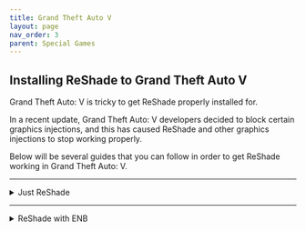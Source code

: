 ```yaml
---
title: Grand Theft Auto V
layout: page
nav_order: 3
parent: Special Games
---
```


## Installing ReShade to Grand Theft Auto V

Grand Theft Auto: V is tricky to get ReShade properly installed for.

In a recent update, Grand Theft Auto: V developers decided to block certain graphics injections, and this has caused ReShade and other graphics injections to stop working properly.

Below will be several guides that you can follow in order to get ReShade working in Grand Theft Auto: V.

---

<details markdown="block" class="details-tree">
<summary>Just ReShade</summary>

This guide will go over how to install ReShade specifically for Grand Theft Auto: V and assumes that you have no other graphics injections installed.

---

## Install ReShade through the ReShade Installer

Install ReShade to Grand Theft Auto: V through the ReShade Installer. If you need help with the ReShade installation, please refer to [our guide on downloading and installing ReShade.](https://guides.martysmods.com/docs/reshade-guides/downloading-and-installing-reshade/)

Make sure that you are selecting the "GTAV.exe" exectuable when installing ReShade through the ReShade Installer. If you select the wrong exectuable, the ReShade Installer will install the improper ReShade binary to your game directory.

---

## Change the ReShade DLL name from "dxgi.dll" to "d3d12.dll"

Navigate to your Grand Theft Auto: V folder using our guide for [locating your game's executable](https://guides.martysmods.com/docs/additional-guides/finding-your-game-executable-and-directory/) and rename the file "dxgi.dll" to "d3d12.dll".

</details>

---

<details markdown="block" class="details-tree">
<summary>ReShade with ENB</summary>

This guide will go over how to install ReShade alongside ENB in Grand Theft Auto: V.

---

## Download ENB for Grand Theft Auto: V - Ignore if you already have ENB Installed

Navigate to the ENB page for Grand Theft Auto: V [http://enbdev.com/download_mod_gta5.htm](http://enbdev.com/download_mod_gta5.htm)

The ENB page for Grand Theft Auto: V will provide you with the latest version of ENB for Grand Theft Auto: V.

At the bottom of the page, click the latest version to go to it's change-log page.

![ENB Version Select Highlight](../images/gtav/enb-version-select.png)

Then click the download icon at the bottom of the change-log page.

![ENB Download Button Highlight](../images/gtav/enb-download-button.png)

---

## Install ENB for Grand Theft Auto: V - Ignore if you already have ENB Installed

Open the archive that you have downloaded from the ENB page for Grand Theft Auto: V.

![ENB Archive Image](../images/gtav/open-enb-archive.png)

Then enter the "WrapperVersion" directory.

![ENB Wrapper Version Directory](../images/gtav/enter-wrapperversion-directory.png)

Once there you will be greated with a plethora of files:

![ENB WrapperVersion Files Image](../images/gtav/wrapperversion-files.png)

The files shown above are files are needed for ENB. 

Copy each of these files over to the Grand Theft Auto: V base directory. 

If you need help finding your Grand Theft Auto: V base directory, you can [follow our guide for finding your game's executable and directory](https://guides.martysmods.com/docs/additional-guides/finding-your-game-executable-and-directory/).

![Move ENB files to GTAV Directory](../images/gtav/enb-to-gtav-move.png)

---

## Make a copy of ENB's "d3d11.dll" and rename it to "d3d12.dll"

This step has to be done because the latest version of Grand Theft Auto: V refuses to inject via the "d3d11.dll" injection name.

However, ENB does not like to inject via the "d3d12.dll" so this is the compromise.

You should have a two files that look identical to the image below.


![Renamed ENB DLL](../images/gtav/enb-dll-rename.png)

---

## Install ReShade normally

Install ReShade as you normally would.

Make sure that you target the executable called "GTAV.exe" otherwise, the ReShade Installer will not copy over the proper binary file, and ReShade will not work.

</details>
